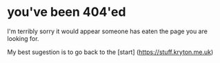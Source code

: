 # you've been 404'ed

I'm terribly sorry it would appear someone has eaten the page you are looking for.

My best sugestion is to go back to the [start] (https://stuff.kryton.me.uk)